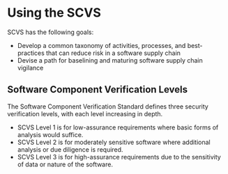 # Using the SCVS

SCVS has the following goals:

* Develop a common taxonomy of activities, processes, and best-practices that can reduce risk in a software supply chain
* Devise a path for baselining and maturing software supply chain vigilance

## Software Component Verification Levels

The Software Component Verification Standard defines three security verification levels, with each level increasing in depth.

* SCVS Level 1 is for low-assurance requirements where basic forms of analysis would suffice.
* SCVS Level 2 is for moderately sensitive software where additional analysis or due diligence is required.
* SCVS Level 3 is for high-assurance requirements due to the sensitivity of data or nature of the software.

